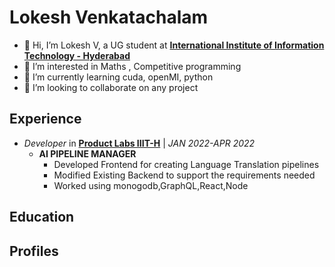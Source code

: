 # Lokesh Venkatachalam

- 👋 Hi, I’m Lokesh V, a UG student at [**International Institute of Information Technology - Hyderabad**](https://www.iiit.ac.in/)
- 👀 I’m interested in Maths , Competitive programming
- 🌱 I’m currently learning cuda, openMI, python
- 💞️ I’m looking to collaborate on any project

## Experience

- *Developer* in [**Product Labs IIIT-H**](https://tto.iiit.ac.in/ttomain.php) | *JAN 2022-APR 2022*
  - **AI PIPELINE MANAGER**
    - Developed Frontend for creating Language Translation pipelines
    - Modified Existing Backend to support the requirements needed
    - Worked using monogodb,GraphQL,React,Node

## Education
<!-- 
- **UNTIL Grade 8** &nbsp;&nbsp;:  [**TI Matriculation Higher Secondary School**](http://www.tischool.org/)
- **Grade 9-12** &nbsp;&nbsp;&nbsp;&nbsp;&nbsp;&nbsp;&nbsp; :  Open Schooled Under Professor [**KK Anand**](https://www.linkedin.com/in/anand-kk-40693815/?originalSubdomain=in) in [**Smart Minds Academy**](http://www.smartmindsacademy.com/) -->
<!-- - **BTECH + MS** &nbsp;&nbsp;&nbsp;&nbsp;  :  [**International Institute of Information Technology - Hyderabad**](https://www.iiit.ac.in/)
  - Undergraduate Researcher in [Centre for Security,Theorm and Algorithmic Research](https://cstar.iiit.ac.in/) under Professor [Kishore Kothapalli](https://faculty.iiit.ac.in/~kkishore/)
      - Working on Graph algorithms in Distributed and parrallel Setting
 -->
## Profiles

<!-- - Linkedin : [lezirtin](https://www.linkedin.com/in/lezirtin/) -->
<!-- - CodeForces
  - [Lokesh_Venkatachalam](https://codeforces.com/profile/lokesh_venkatachalam)
  - [lezirtin](https://codeforces.com/profile/lezirtin)
- CodeChef: [lokesh2002](https://www.codechef.com/users/lokesh2002)
- ICPCID: [Lokesh Venkatachalam](https://icpc.global/ICPCID/JUYLJ8XBEDRO)
- Facebook: [lezirtin](https://www.facebook.com/lezirtin/)
- Instagram: [lokeshvenkatachalam](https://www.instagram.com/lokeshvenkatachalam/)
- Twitter: [lezirtin](https://twitter.com/lezirtin)
 -->
<!---
LokeshVenkatachalam/LokeshVenkatachalam is a ✨ special ✨ repository because its `README.md` (this file) appears on your GitHub profile.
You can click the Preview link to take a look at your changes.
--->
